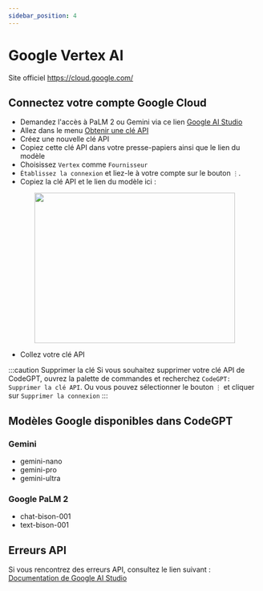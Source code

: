 ```yaml
---
sidebar_position: 4
---
```


# Google Vertex AI
Site officiel https://cloud.google.com/

## Connectez votre compte Google Cloud
- Demandez l'accès à PaLM 2 ou Gemini via ce lien [Google AI Studio](https://makersuite.google.com/)
- Allez dans le menu [Obtenir une clé API](https://makersuite.google.com/app/apikey)
- Créez une nouvelle clé API
- Copiez cette clé API dans votre presse-papiers ainsi que le lien du modèle
- Choisissez `Vertex` comme `Fournisseur`
- `Établissez la connexion` et liez-le à votre compte sur le bouton `⋮`.
- Copiez la clé API et le lien du modèle ici :

<p align="center">
      <img width="400" height="300" src="https://github.com/davila7/code-gpt-docs/assets/37567214/1d483a4f-05a8-4fe8-b239-04fe07b48076" />
</p>
 
- Collez votre clé API

:::caution Supprimer la clé
Si vous souhaitez supprimer votre clé API de CodeGPT, ouvrez la palette de commandes et recherchez `CodeGPT: Supprimer la clé API`. Ou vous pouvez sélectionner le bouton `⋮` et cliquer sur `Supprimer la connexion`
:::

## Modèles Google disponibles dans CodeGPT

### Gemini
- gemini-nano
- gemini-pro
- gemini-ultra

### Google PaLM 2
- chat-bison-001
- text-bison-001

## Erreurs API
Si vous rencontrez des erreurs API, consultez le lien suivant : [Documentation de Google AI Studio](https://ai.google.dev/api/rest?hl=fr)

